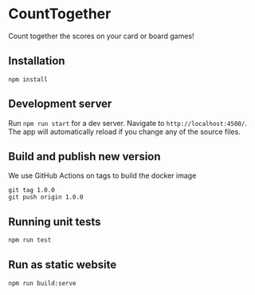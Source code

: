 # CountTogether

Count together the scores on your card or board games!

## Installation

```shell
npm install
```

## Development server

Run `npm run start` for a dev server. Navigate to `http://localhost:4500/`. The app will automatically reload if you change any of the source files.

## Build and publish new version

We use GitHub Actions on tags to build the docker image

```shell
git tag 1.0.0
git push origin 1.0.0
```

## Running unit tests

```bash
npm run test
```

## Run as static website

```bash
npm run build:serve
```
